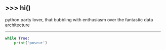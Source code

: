 ## \>>> hi()
python party lover, that bubbling with enthusiasm over the fantastic data architecture

----

```python
while True:
    print('poseur')
```
